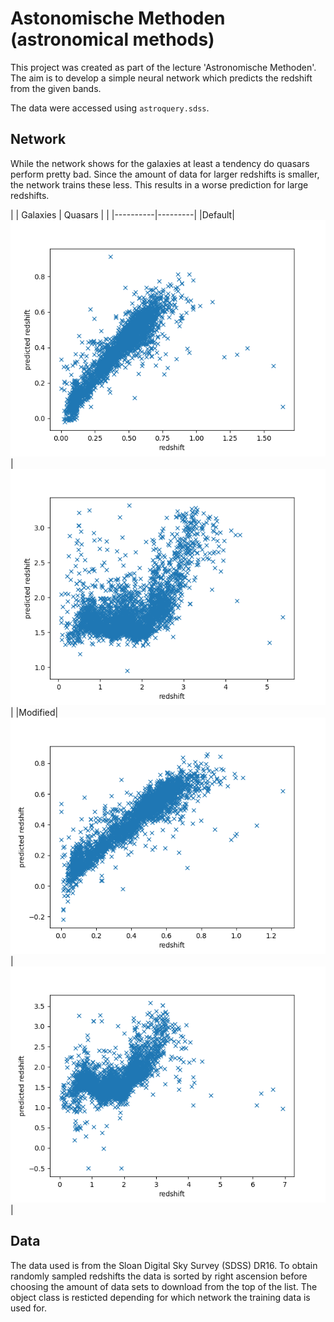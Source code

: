 # Astonomische Methoden (astronomical methods)

This project was created as part of the lecture 'Astronomische Methoden'.
The aim is to develop a simple neural network which predicts the redshift from the given bands.

The data were accessed using `astroquery.sdss`.

## Network
While the network shows for the galaxies at least a tendency do quasars perform pretty bad.
Since the amount of data for larger redshifts is smaller, the network trains these less. 
This results in a worse prediction for large redshifts.

| | Galaxies | Quasars |
| |----------|---------|
|Default|![predicted redshift over real redshift](images/galaxies/default/prediction_redshift.png)|![predicted redshift over real redshift](images/quasars/default/prediction_redshift.png)| 
|Modified|![predicted redshift over real redshift](images/galaxies/modified/prediction_redshift.png)|![predicted redshift over real redshift](images/quasars/modified/prediction_redshift.png)| 



## Data
The data used is from the Sloan Digital Sky Survey (SDSS) DR16. To obtain randomly sampled redshifts the data
is sorted by right ascension before choosing the amount of data sets to download from the top of the list. 
The object class is resticted depending for which network the training data is used for. 
